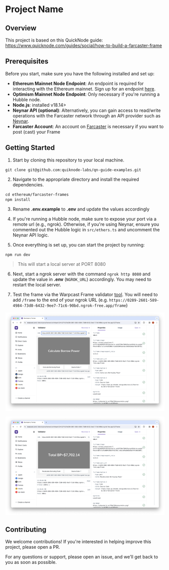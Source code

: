 # Project Name

## Overview

This project is based on this QuickNode guide: https://www.quicknode.com/guides/social/how-to-build-a-farcaster-frame

## Prerequisites

Before you start, make sure you have the following installed and set up:

- **Ethereum Mainnet Node Endpoint**: An endpoint is required for interacting with the Ethereum mainnet. Sign up for an endpoint [here](https://www.quicknode.com/signup?utm_source=internal&utm_campaign=guides&utm_content=what-is-farcaster-and-how-to-build-farcaster-frames).
- **Optimism Mainnet Node Endpoint**: Only necessary if you're running a Hubble node.
- **Node.js**: installed v18.14>
- **Neynar API (optional)**: Alternatively, you can gain access to read/write operations with the Farcaster network through an API provider such as [Neynar](https://neynar.com/).
- **Farcaster Account**: An account on [Farcaster](https://warpcast.com/~/invite-page/214507?id=28cf29bb) is necessary if you want to post (cast) your Frame

## Getting Started

1. Start by cloning this repository to your local machine.

```
git clone git@github.com:quiknode-labs/qn-guide-examples.git
```

2. Navigate to the appropriate directory and install the required dependencies.

```
cd ethereum/farcaster-frames
npm install
```

3. Rename **.env.example** to **.env** and update the values accordingly

4. If you're running a Hubble node, make sure to expose your port via a remote url (e.g., ngrok). Otherwise, if you're using Neynar, ensure you commented out the Hubble logic in `src/ethers.ts` and uncomment the Neynar API logic.

5. Once everything is set up, you can start the project by running:

```
npm run dev
```

> This will start a local server at PORT 8080

6. Next, start a ngrok server with the command `ngrok http 8080` and update the value in **.env** (`NGROK_URL`) accordingly. You may need to restart the local server.

7. Test the frame via the Warpcast Frame validator [tool](https://warpcast.com/~/developers/frames). You will need to add `/frame` to the end of your ngrok URL (e.g. `https://0289-2601-589-4984-73d0-6432-9ee7-71c6-90bd.ngrok-free.app/frame`)

![Frame developer tool](./images/1.png)

![Frame developer tool](./images/2.png)

## Contributing

We welcome contributions! If you're interested in helping improve this project, please open a PR.

For any questions or support, please open an issue, and we'll get back to you as soon as possible.

